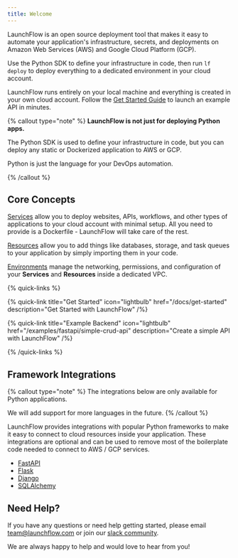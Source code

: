 ```yaml
---
title: Welcome
---
```


LaunchFlow is an open source deployment tool that makes it easy to automate your application's infrastructure, secrets, and deployments on Amazon Web Services (AWS) and Google Cloud Platform (GCP).

Use the Python SDK to define your infrastructure in code, then run `lf deploy` to deploy everything to a dedicated environment in your cloud account.

LaunchFlow runs entirely on your local machine and everything is created in your own cloud account. Follow the [Get Started Guide](/docs/get-started) to launch an example API in minutes.


{% callout type="note" %}
**LaunchFlow is not just for deploying Python apps.**

The Python SDK is used to define your infrastructure in code, but you can deploy any static or Dockerized application to AWS or GCP.

Python is just the language for your DevOps automation.

{% /callout %}

## Core Concepts

[Services](/docs/concepts/services) allow you to deploy websites, APIs, workflows, and other types of applications to your cloud account with minimal setup. All you need to provide is a Dockerfile - LaunchFlow will take care of the rest.

[Resources](/docs/concepts/resources) allow you to add things like databases, storage, and task queues to your application by simply importing them in your code.

[Environments](/docs/concepts/environments) manage the networking, permissions, and configuration of your **Services** and **Resources** inside a dedicated VPC.


{% quick-links %}

{% quick-link title="Get Started" icon="lightbulb" href="/docs/get-started" description="Get Started with LaunchFlow" /%}

{% quick-link title="Example Backend" icon="lightbulb" href="/examples/fastapi/simple-crud-api" description="Create a simple API with LaunchFlow" /%}

{% /quick-links %}

## Framework Integrations

{% callout type="note" %}
The integrations below are only available for Python applications.

We will add support for more languages in the future.
{% /callout %}

LaunchFlow provides integrations with popular Python frameworks to make it easy to connect to cloud resources inside your application. These integrations are optional and can be used to remove most of the boilerplate code needed to connect to AWS / GCP services.

- [FastAPI](/docs/framework-guides/fastapi)
- [Flask](/docs/framework-guides/flask)
- [Django](/docs/framework-guides/django)
- [SQLAlchemy](/docs/framework-guides/sqlalchemy)

## Need Help?

If you have any questions or need help getting started, please email [team@launchflow.com](mailto:team@launchflow.com) or join our [slack community](https://join.slack.com/t/launchflowusers/shared_invite/zt-280e6a5ck-zfCrKbqw5w89L~0Xl55G4w).

We are always happy to help and would love to hear from you!
